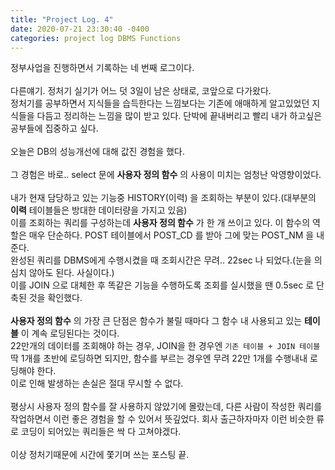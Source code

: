 ```yaml
---
title: "Project Log. 4"
date: 2020-07-21 23:30:40 -0400
categories: project log DBMS Functions
---
```


정부사업을 진행하면서 기록하는 네 번째 로그이다.
<br><br>
다른얘기. 정처기 실기가 어느 덧 3일이 남은 상태로, 코앞으로 다가왔다.
<br>
정처기를 공부하면서 지식들을 습득한다는 느낌보다는 기존에 애매하게 알고있었던 지식들을 다듬고 정리하는 느낌을 많이 받고 있다. 단박에 끝내버리고 빨리 내가 하고싶은 공부들에 집중하고 싶다.
<br><br>
오늘은 DB의 성능개선에 대해 값진 경험을 했다.
<br><br>
그 경험은 바로.. select 문에 **사용자 정의 함수** 의 사용이 미치는 엄청난 악영향이었다.
<br><br>
내가 현재 담당하고 있는 기능중 HISTORY(이력) 을 조회하는 부분이 있다.(대부분의 **이력** 테이블들은 방대한 데이터량을 가지고 있음)
<br>
이를 조회하는 쿼리를 구성하는데 **사용자 정의 함수** 가 한 개 쓰이고 있다. 이 함수의 역할은 매우 단순하다. POST 테이블에서 POST_CD 를 받아 그에 맞는 POST_NM 을 내준다.
<br>
완성된 쿼리를 DBMS에게 수행시켰을 때 조회시간은 무려.. 22sec 나 되었다.(눈을 의심치 않아도 된다. 사실이다.)
<br>
이를 JOIN 으로 대체한 후 똑같은 기능을 수행하도록 조회를 실시했을 땐 0.5sec 로 단축된 것을 확인했다. 
<br><br>
**사용자 정의 함수** 의 가장 큰 단점은 함수가 불릴 때마다 그 함수 내 사용되고 있는 **테이블** 이 계속 로딩된다는 것이다.
<br>
22만개의 데이터를 조회해야 하는 경우, JOIN을 한 경우엔 `기존 테이블 + JOIN 테이블` 딱 1개를 초반에 로딩하면 되지만, 함수를 부르는 경우엔 무려 22만 1개를 수행내내 로딩해야 한다.
<br>
이로 인해 발생하는 손실은 절대 무시할 수 없다.
<br><br>
평상시 사용자 정의 함수를 잘 사용하지 않았기에 몰랐는데, 다른 사람이 작성한 쿼리를 작업하면서 이런 좋은 경험을 할 수 있어서 뜻깊었다. 회사 출근하자마자 이런 비슷한 류로 코딩이 되어있는 쿼리들은
싹 다 고쳐야겠다.
<br><br>
이상 정처기때문에 시간에 쫓기며 쓰는 포스팅 끝.
